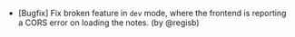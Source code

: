 - [Bugfix] Fix broken feature in `dev` mode, where the frontend is reporting a CORS error on loading the notes. (by @regisb)
